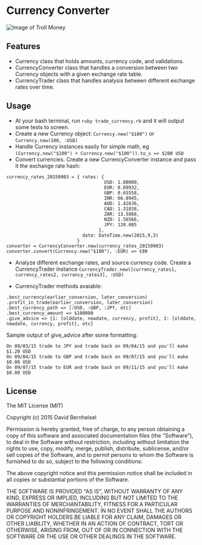 # Currency Converter

![Image of Troll Money](https://pbs.twimg.com/media/CCAuPRJWAAAFjZk.jpg:large)

## Features
- Currency class that holds amounts, currency code, and validations.
- CurrencyConverter class that handles a conversion between two Currency objects with a given exchange rate table.
- CurrencyTrader class that handles analysis between different exchange rates over time.

## Usage
- At your bash terminal, run `ruby trade_currency.rb` and it will output some tests to screen.
- Create a new Currency object: `Currency.new("$100")` or `Currency.new(100, :USD)`
- Handle Currency instances easily for simple math, eg `(Currency.new("$100") + Currency.new("$100")).to_s => $200 USD`
- Convert currencies. Create a new CurrencyConverter instance and pass it the exchange rate hash:
```
currency_rates_20150903 = { rates: {
                                    USD: 1.00000,
                                    EUR: 0.89932,
                                    GBP: 0.65558,
                                    INR: 66.0945,
                                    AUD: 1.42636,
                                    CAD: 1.31838,
                                    ZAR: 13.5868,
                                    NZD: 1.56566,
                                    JPY: 120.085
                                  },
                            date: DateTime.new(2015,9,3)
                          }
converter = CurrencyConverter.new(currency_rates_20150903)
converter.convert(Currency.new("$100"), :EUR) => €89
```
- Analyze different exchange rates, and source currency code. Create a CurrencyTrader instance `CurrencyTrader.new([currency_rates1, currency_rates2, currency_rates3], :USD)`

- CurrencyTrader methods avaiable:
```
.best_currency(earlier_conversion, later_conversion)
.profit_in_trade(earlier_conversion, later_conversion)
.best_currency_path => [:USD, :GBP, :JPY, etc]
.best_currency_amount => $100000
.give_advice => {1: [olddate, newdate, currency, profit], 2: [olddate, newdate, currency, profit], etc}
```
Sample output of give_advice after some formatting:
```
On 09/03/15 trade to JPY and trade back on 09/04/15 and you'll make $1.20 USD
On 09/04/15 trade to GBP and trade back on 09/07/15 and you'll make $0.00 USD
On 09/07/15 trade to EUR and trade back on 09/11/15 and you'll make $0.80 USD
```



## License
The MIT License (MIT)

Copyright (c) 2015 David Bernheisel

Permission is hereby granted, free of charge, to any person obtaining a copy
of this software and associated documentation files (the "Software"), to deal
in the Software without restriction, including without limitation the rights
to use, copy, modify, merge, publish, distribute, sublicense, and/or sell
copies of the Software, and to permit persons to whom the Software is
furnished to do so, subject to the following conditions:

The above copyright notice and this permission notice shall be included in all
copies or substantial portions of the Software.

THE SOFTWARE IS PROVIDED "AS IS", WITHOUT WARRANTY OF ANY KIND, EXPRESS OR
IMPLIED, INCLUDING BUT NOT LIMITED TO THE WARRANTIES OF MERCHANTABILITY,
FITNESS FOR A PARTICULAR PURPOSE AND NONINFRINGEMENT. IN NO EVENT SHALL THE
AUTHORS OR COPYRIGHT HOLDERS BE LIABLE FOR ANY CLAIM, DAMAGES OR OTHER
LIABILITY, WHETHER IN AN ACTION OF CONTRACT, TORT OR OTHERWISE, ARISING FROM,
OUT OF OR IN CONNECTION WITH THE SOFTWARE OR THE USE OR OTHER DEALINGS IN THE
SOFTWARE.
